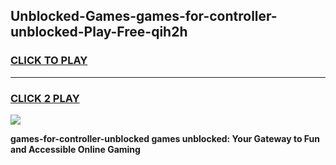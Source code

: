 
## Unblocked-Games-games-for-controller-unblocked-Play-Free-qih2h
<h3>
<a href="https://premium76.site?title=games-for-controller-unblocked&ref=18A">CLICK TO PLAY</a></h3>
<hr>

<h3>
<a href="https://premium76.site?title=games-for-controller-unblocked&ref=18A">CLICK 2 PLAY</a>
  
</h3>

<a href="https://premium76.site?title=games-for-controller-unblocked&ref=18A"><img src="https://clearcache.store/games.png"></a>


**games-for-controller-unblocked games unblocked: Your Gateway to Fun and Accessible Online Gaming**
